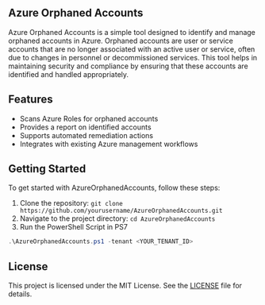## Azure Orphaned Accounts
Azure Orphaned Accounts is a simple tool designed to identify and manage orphaned accounts in Azure. Orphaned accounts are user or service accounts that are no longer associated with an active user or service, often due to changes in personnel or decommissioned services. This tool helps in maintaining security and compliance by ensuring that these accounts are identified and handled appropriately.

## Features
- Scans Azure Roles for orphaned accounts
- Provides a report on identified accounts
- Supports automated remediation actions
- Integrates with existing Azure management workflows

## Getting Started
To get started with AzureOrphanedAccounts, follow these steps:
1. Clone the repository: `git clone https://github.com/yourusername/AzureOrphanedAccounts.git`
2. Navigate to the project directory: `cd AzureOrphanedAccounts`
3. Run the PowerShell Script in PS7
```powershell
.\AzureOrphanedAccounts.ps1 -tenant <YOUR_TENANT_ID>
```

## License
This project is licensed under the MIT License. See the [LICENSE](LICENSE) file for details.